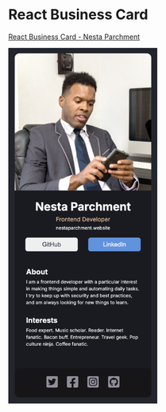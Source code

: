 # React Business Card

[React Business Card - Nesta Parchment](https://github.com/SaintClever/react-fundamentals)

<img src="./business-card/images/business-card_NestaParchment.png" width="300" />